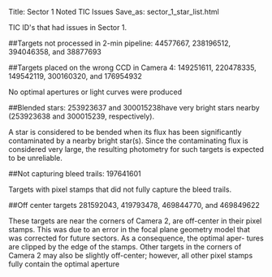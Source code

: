 Title: Sector 1 Noted TIC Issues
Save_as: sector_1_star_list.html


TIC ID's that had issues in Sector 1.

##Targets not processed in 2-min pipeline:
44577667, 238196512, 394046358, and 38877693

##Targets placed on the wrong CCD in Camera 4:
149251611, 220478335, 149542119, 300160320, and 176954932

No optimal apertures or light curves were produced

##Blended stars:
253923637 and 300015238have very bright stars nearby (253923638 and 300015239, respectively).

A star is considered to be bended when its flux has been significantly contaminated by a nearby bright star(s). Since the contaminating flux is considered very large, the resulting photometry for such targets is expected to be unreliable.

##Not capturing bleed trails:
197641601

Targets with pixel stamps that did not fully capture the bleed trails.

##Off center targets
281592043, 419793478, 469844770, and 469849622

These targets are near the corners of Camera 2, are off-center in their pixel stamps. This was due to an error in the focal plane geometry model that was corrected for future sectors. As a consequence, the optimal aper- tures are clipped by the edge of the stamps. Other targets in the corners of Camera 2 may also be slightly off-center; however, all other pixel stamps fully contain the optimal aperture
